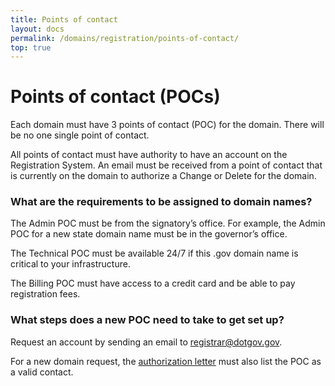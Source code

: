 ```yaml
---
title: Points of contact
layout: docs
permalink: /domains/registration/points-of-contact/
top: true
---
```


# Points of contact (POCs)

Each domain must have 3 points of contact (POC) for the domain.  There will be no one single point of contact.

All points of contact must have authority to have an account on the Registration System. An email must be received from a point of contact that is currently on the domain to authorize a Change or Delete for the domain.

### What are the requirements to be assigned to domain names?

The Admin POC must be from the signatory’s office. For example, the Admin POC for a new state domain name must be in the governor’s office.

The Technical POC must be available 24/7 if this .gov domain name is critical to your infrastructure.

The Billing POC must have access to a credit card and be able to pay registration fees.

### What steps does a new POC need to take to get set up?

Request an account by sending an email to [registrar@dotgov.gov](mailto:registrar@dotgov.gov).

For a new domain request, the [authorization letter](/domains/registration/form-letters/) must also list the POC as a valid contact.

